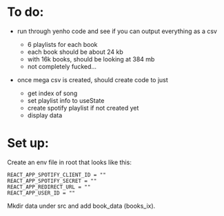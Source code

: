 # To do:

- run through yenho code and see if you can output everything as a csv
    - 6 playlists for each book
    - each book should be about 24 kb
    - with 16k books, should be looking at 384 mb
    - not completely fucked...

- once mega csv is created, should create code to just
    - get index of song
    - set playlist info to useState
    - create spotify playlist if not created yet
    - display data

# Set up:

Create an env file in root that looks like this:

```
REACT_APP_SPOTIFY_CLIENT_ID = ""
REACT_APP_SPOTIFY_SECRET = ""
REACT_APP_REDIRECT_URL = ""
REACT_APP_USER_ID = ""
```

Mkdir data under src and add book_data (books_ix).